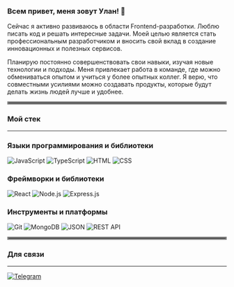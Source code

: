 ### Всем привет, меня зовут Улан! 👋
Сейчас я активно развиваюсь в области Frontend-разработки. Люблю писать код и решать интересные задачи. Моей целью является стать профессиональным разработчиком и вносить свой вклад в создание инновационных и полезных сервисов.

Планирую постоянно совершенствовать свои навыки, изучая новые технологии и подходы. Меня привлекает работа в команде, где можно обмениваться опытом и учиться у более опытных коллег. Я верю, что совместными усилиями можно создавать продукты, которые будут делать жизнь людей лучше и удобнее.

<hr style="border: 3px solid gray;">

### Мой стек
___
### Языки программирования и библиотеки

![JavaScript](https://upload.wikimedia.org/wikipedia/commons/6/6a/JavaScript-logo.png)
![TypeScript](https://upload.wikimedia.org/wikipedia/commons/4/4c/TypeScript_Logo.svg)
![HTML](https://upload.wikimedia.org/wikipedia/commons/6/61/HTML5_logo_and_wordmark.svg)
![CSS](https://upload.wikimedia.org/wikipedia/commons/d/d5/CSS3_logo_and_wordmark.svg)

### Фреймворки и библиотеки

![React](https://upload.wikimedia.org/wikipedia/commons/a/a7/React-icon.svg)
![Node.js](https://upload.wikimedia.org/wikipedia/commons/d/d9/Node.js_logo.svg)
![Express.js](https://upload.wikimedia.org/wikipedia/commons/6/64/Expressjs.png)

### Инструменты и платформы

![Git](https://upload.wikimedia.org/wikipedia/commons/e/e0/Git-logo.svg)
![MongoDB](https://upload.wikimedia.org/wikipedia/en/4/45/MongoDB-Logo.svg)
![JSON](https://upload.wikimedia.org/wikipedia/commons/c/c9/JSON_vector_logo.svg)
![REST API](https://upload.wikimedia.org/wikipedia/commons/6/6b/REST_API_icon.svg)

<hr style="border: 3px solid gray;">

### Для связи
___
[![Telegram](https://upload.wikimedia.org/wikipedia/commons/8/82/Telegram_logo.svg)](https://t.me/UlanBekbooUulu)

<!--
**UlanBekboev/UlanBekboev** is a ✨ _special_ ✨ repository because its `README.md` (this file) appears on your GitHub profile.

Here are some ideas to get you started:

- 🔭 I’m currently working on ...
- 🌱 I’m currently learning ...
- 👯 I’m looking to collaborate on ...
- 🤔 I’m looking for help with ...
- 💬 Ask me about ...
- 📫 How to reach me: ...
- 😄 Pronouns: ...
- ⚡ Fun fact: ...
-->
